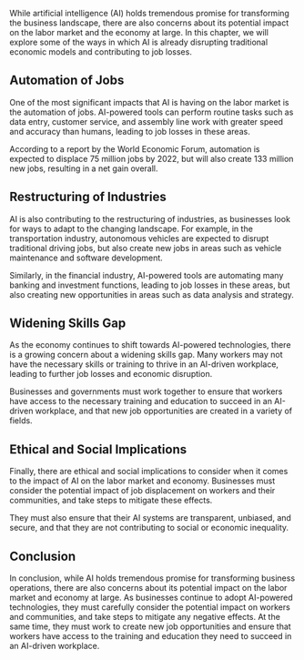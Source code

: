 
While artificial intelligence (AI) holds tremendous promise for transforming the business landscape, there are also concerns about its potential impact on the labor market and the economy at large. In this chapter, we will explore some of the ways in which AI is already disrupting traditional economic models and contributing to job losses.

Automation of Jobs
------------------

One of the most significant impacts that AI is having on the labor market is the automation of jobs. AI-powered tools can perform routine tasks such as data entry, customer service, and assembly line work with greater speed and accuracy than humans, leading to job losses in these areas.

According to a report by the World Economic Forum, automation is expected to displace 75 million jobs by 2022, but will also create 133 million new jobs, resulting in a net gain overall.

Restructuring of Industries
---------------------------

AI is also contributing to the restructuring of industries, as businesses look for ways to adapt to the changing landscape. For example, in the transportation industry, autonomous vehicles are expected to disrupt traditional driving jobs, but also create new jobs in areas such as vehicle maintenance and software development.

Similarly, in the financial industry, AI-powered tools are automating many banking and investment functions, leading to job losses in these areas, but also creating new opportunities in areas such as data analysis and strategy.

Widening Skills Gap
-------------------

As the economy continues to shift towards AI-powered technologies, there is a growing concern about a widening skills gap. Many workers may not have the necessary skills or training to thrive in an AI-driven workplace, leading to further job losses and economic disruption.

Businesses and governments must work together to ensure that workers have access to the necessary training and education to succeed in an AI-driven workplace, and that new job opportunities are created in a variety of fields.

Ethical and Social Implications
-------------------------------

Finally, there are ethical and social implications to consider when it comes to the impact of AI on the labor market and economy. Businesses must consider the potential impact of job displacement on workers and their communities, and take steps to mitigate these effects.

They must also ensure that their AI systems are transparent, unbiased, and secure, and that they are not contributing to social or economic inequality.

Conclusion
----------

In conclusion, while AI holds tremendous promise for transforming business operations, there are also concerns about its potential impact on the labor market and economy at large. As businesses continue to adopt AI-powered technologies, they must carefully consider the potential impact on workers and communities, and take steps to mitigate any negative effects. At the same time, they must work to create new job opportunities and ensure that workers have access to the training and education they need to succeed in an AI-driven workplace.
